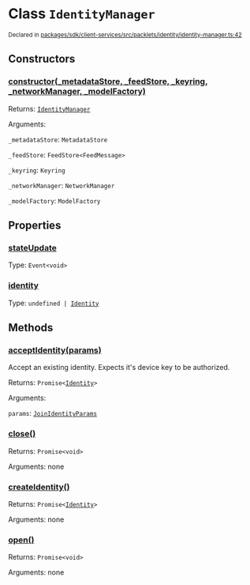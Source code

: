 # Class `IdentityManager`
<sub>Declared in [packages/sdk/client-services/src/packlets/identity/identity-manager.ts:42](https://github.com/dxos/protocols/blob/main/packages/sdk/client-services/src/packlets/identity/identity-manager.ts#L42)</sub>




## Constructors
### [constructor(_metadataStore, _feedStore, _keyring, _networkManager, _modelFactory)](https://github.com/dxos/protocols/blob/main/packages/sdk/client-services/src/packlets/identity/identity-manager.ts#L49)


Returns: <code>[IdentityManager](/api/@dxos/client-services/classes/IdentityManager)</code>

Arguments: 

`_metadataStore`: <code>MetadataStore</code>

`_feedStore`: <code>FeedStore&lt;FeedMessage&gt;</code>

`_keyring`: <code>Keyring</code>

`_networkManager`: <code>NetworkManager</code>

`_modelFactory`: <code>ModelFactory</code>

## Properties
### [stateUpdate](https://github.com/dxos/protocols/blob/main/packages/sdk/client-services/src/packlets/identity/identity-manager.ts#L43)
Type: <code>Event&lt;void&gt;</code>
### [identity](https://github.com/dxos/protocols/blob/main/packages/sdk/client-services/src/packlets/identity/identity-manager.ts#L57)
Type: <code>undefined | [Identity](/api/@dxos/client-services/classes/Identity)</code>

## Methods
### [acceptIdentity(params)](https://github.com/dxos/protocols/blob/main/packages/sdk/client-services/src/packlets/identity/identity-manager.ts#L140)


Accept an existing identity. Expects it's device key to be authorized.

Returns: <code>Promise&lt;[Identity](/api/@dxos/client-services/classes/Identity)&gt;</code>

Arguments: 

`params`: <code>[JoinIdentityParams](/api/@dxos/client-services/types/JoinIdentityParams)</code>
### [close()](https://github.com/dxos/protocols/blob/main/packages/sdk/client-services/src/packlets/identity/identity-manager.ts#L73)


Returns: <code>Promise&lt;void&gt;</code>

Arguments: none
### [createIdentity()](https://github.com/dxos/protocols/blob/main/packages/sdk/client-services/src/packlets/identity/identity-manager.ts#L77)


Returns: <code>Promise&lt;[Identity](/api/@dxos/client-services/classes/Identity)&gt;</code>

Arguments: none
### [open()](https://github.com/dxos/protocols/blob/main/packages/sdk/client-services/src/packlets/identity/identity-manager.ts#L61)


Returns: <code>Promise&lt;void&gt;</code>

Arguments: none
